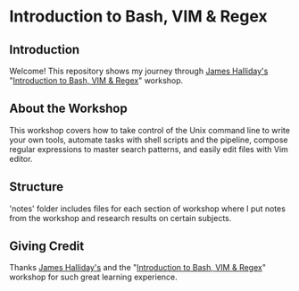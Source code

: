 # Introduction to Bash, VIM & Regex


## Introduction
Welcome! This repository shows my journey through [James Halliday's](https://frontendmasters.com/teachers/james-halliday/) "[Introduction to Bash, VIM & Regex](https://frontendmasters.com/courses/bash-vim-regex/)" workshop. 

## About the Workshop
This workshop covers how to take control of the Unix command line to write your own tools, automate tasks with shell scripts and the pipeline, compose regular expressions to master search patterns, and easily edit files with Vim editor.

## Structure
'notes' folder includes files for each section of workshop where I put notes from the workshop and research results on certain subjects.

## Giving Credit
Thanks [James Halliday's](https://frontendmasters.com/teachers/james-halliday/) and the "[Introduction to Bash, VIM & Regex](https://frontendmasters.com/courses/bash-vim-regex/)" workshop for such great learning experience.